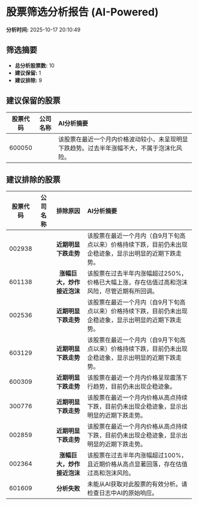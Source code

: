 # 股票筛选分析报告 (AI-Powered)

**分析时间:** 2025-10-17 20:10:49

## 筛选摘要

- **总分析股票数:** 10
- **建议保留:** 1
- **建议排除:** 9

## 建议保留的股票

| 股票代码 | 公司名称 | AI分析摘要 |
|:---:|:---:|:---|
| 600050 |  | 该股票在最近一个月内价格波动较小，未呈现明显下跌趋势。过去半年涨幅不大，不属于泡沫化风险。 |

## 建议排除的股票

| 股票代码 | 公司名称 | 排除原因 | AI分析摘要 |
|:---:|:---:|:---:|:---|
| 002938 |  | **近期明显下跌走势** | 该股票在最近一个月内（自9月下旬高点以来）价格持续下跌，目前仍未出现企稳迹象，显示出明显的近期下跌走势。 |
| 601138 |  | **涨幅巨大，炒作接近泡沫** | 该股票在过去半年内涨幅超过250%，价格已大幅上涨，存在估值过高和泡沫风险，尽管近期有所回调。 |
| 002536 |  | **近期明显下跌走势** | 该股票在最近一个月内（自9月下旬高点以来）价格持续下跌，目前仍未出现企稳迹象，显示出明显的近期下跌走势。 |
| 603129 |  | **近期明显下跌走势** | 该股票在最近一个月内（自9月下旬高点以来）价格持续下跌，目前仍未出现企稳迹象，显示出明显的近期下跌走势。 |
| 600309 |  | **近期明显下跌走势** | 该股票在最近一个月内价格呈现震荡下行趋势，目前仍未出现企稳迹象。 |
| 300776 |  | **近期明显下跌走势** | 该股票在最近一个月内价格从高点持续下跌，目前仍未出现企稳迹象，显示出明显的近期下跌走势。 |
| 002859 |  | **近期明显下跌走势** | 该股票在最近一个月内价格从高点持续下跌，目前仍未出现企稳迹象，显示出明显的近期下跌走势。 |
| 002364 |  | **涨幅巨大，炒作接近泡沫** | 该股票在过去半年内涨幅超过100%，且近期价格从高点显著回落，存在估值过高和泡沫风险。 |
| 601609 |  | **分析失败** | 未能从AI获取对此股票的有效分析。请检查日志中AI的原始响应。 |
